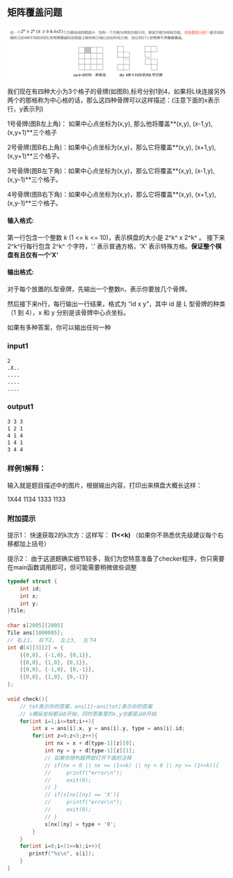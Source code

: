 ## 矩阵覆盖问题

![image-20241204100232649](1.png)

我们现在有四种大小为3个格子的骨牌(如图B),标号分别1到4，如果将L块连接另外两个的那格称为中心格的话，那么这四种骨牌可以这样描述：(注意下面的x表示行，y表示列)

1号骨牌(图B左上角)： 如果中心点坐标为(x,y), 那么他将覆盖**(x,y), (x-1,y), (x,y+1)**三个格子

2号骨牌(图B右上角)：如果中心点坐标为(x,y)，那么它将覆盖**(x,y), (x+1,y), (x,y+1)**三个格子。

3号骨牌(图B左下角)：如果中心点坐标为(x,y)，那么它将覆盖**(x,y), (x-1,y), (x,y-1)**三个格子。

4号骨牌(图B右下角)：如果中心点坐标为(x,y)，那么它将覆盖**(x,y), (x+1,y), (x,y-1)**三个格子。

#### 输入格式:

第一行包含一个整数 *k* (1 <= k <= 10)，表示棋盘的大小是 2^k^ x 2^k^ 。
接下来 2^k^行每行包含 2^k^ 个字符，‘.’ 表示普通方格，‘X’ 表示特殊方格。**保证整个棋盘有且仅有一个‘X’**

#### 输出格式:

对于每个放置的L型骨牌，先输出一个整数n，表示你要放几个骨牌。

然后接下来n行，每行输出一行结果，格式为 “id x y”，其中 id 是 L 型骨牌的种类（1 到 4），x 和 y 分别是该骨牌中心点坐标。

如果有多种答案，你可以输出任何一种

### input1

```
2
.X..
....
....
....
```

### output1

```output1
3 3 3
1 2 1
4 1 4
1 4 1
3 4 4
```

### 样例1解释：
输入就是题目描述中的图片，根据输出内容，打印出来棋盘大概长这样：

1X44
1134
1333
1133



### 附加提示

提示1： 快速获取2的k次方：这样写： **(1<<k)**  （如果你不熟悉优先级建议每个右移都加上括号）

提示2： 由于这道题确实细节较多，我们为您特意准备了checker程序，你只需要在main函数调用即可，但可能需要稍微做些调整

```C
typedef struct {
    int id;
    int x;
    int y;
}Tile;

char s[2005][2005]
Tile ans[1000005];
// 右上1， 右下2， 左上3,  左下4
int d[4][3][2] = {
    {{0,0}, {-1,0}, {0,1}},
    {{0,0}, {1,0}, {0,1}},
    {{0,0}, {-1,0}, {0,-1}},
    {{0,0}, {1,0}, {0,-1}}
};

void check(){
    // tot表示你的答案，ans[1]~ans[tot]表示你的答案
    // s横纵坐标都从0开始，同时答案里的x,y也都是从0开始
    for(int i=1;i<=tot;i++){
        int x = ans[i].x, y = ans[i].y, type = ans[i].id;
        for(int z=0;z<3;z++){
            int nx = x + d[type-1][z][0];
            int ny = y + d[type-1][z][1];
            // 如果你想判越界就打开下面的注释
            // if(nx < 0 || nx >= (1<<k) || ny < 0 || ny >= (1<<k)){
            //     printf("error\n");
            //     exit(0);
            // }
            // if(s[nx][ny] == 'X'){
            //     printf("error\n");
            //     exit(0);
            // }
            s[nx][ny] = type + '0';
        }
    }
    for(int i=0;i<(1<<k);i++){
       printf("%s\n", s[i]);
    }
}
```



